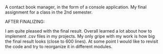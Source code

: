 A contact book manager, in the form of a console application. My final assignment for a class in the 2nd semester.

AFTER FINALIZING:

I am quite pleased with the final result. Overall learned a lot about how to implement .csv files in my projects. 
My only gripe with my work is how big the final result looks (close to 600 lines).
At some point I would like to revisit the code and try to reorganize it in different modules.
